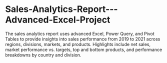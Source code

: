 # Sales-Analytics-Report---Advanced-Excel-Project
The sales analytics report uses advanced Excel, Power Query, and Pivot Tables to provide insights into sales performance from 2019 to 2021 across regions, divisions, markets, and products. Highlights include net sales, market performance vs. targets, top and bottom products, and performance breakdowns by country and division.
